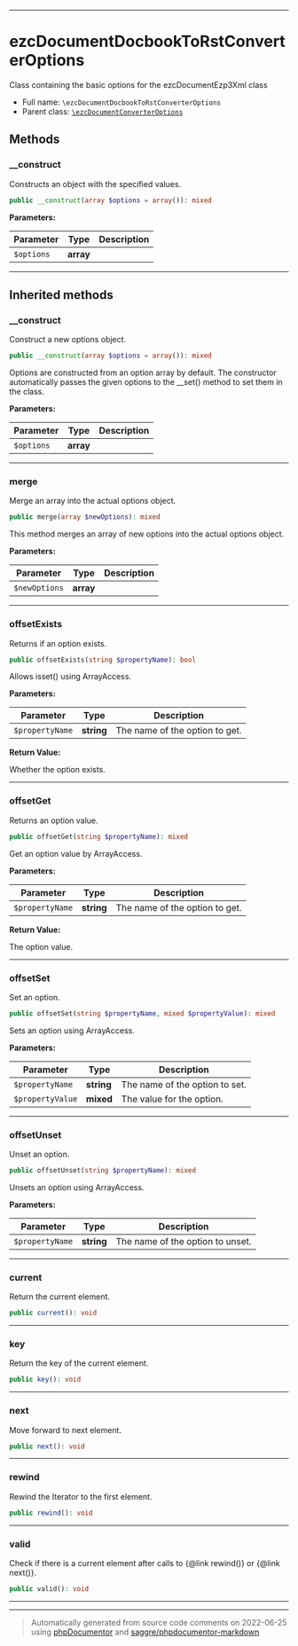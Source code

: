 ***

# ezcDocumentDocbookToRstConverterOptions

Class containing the basic options for the ezcDocumentEzp3Xml class



* Full name: `\ezcDocumentDocbookToRstConverterOptions`
* Parent class: [`\ezcDocumentConverterOptions`](./ezcDocumentConverterOptions.md)




## Methods


### __construct

Constructs an object with the specified values.

```php
public __construct(array $options = array()): mixed
```








**Parameters:**

| Parameter | Type | Description |
|-----------|------|-------------|
| `$options` | **array** |  |




***


## Inherited methods


### __construct

Construct a new options object.

```php
public __construct(array $options = array()): mixed
```

Options are constructed from an option array by default. The constructor
automatically passes the given options to the __set() method to set them
in the class.






**Parameters:**

| Parameter | Type | Description |
|-----------|------|-------------|
| `$options` | **array** |  |




***

### merge

Merge an array into the actual options object.

```php
public merge(array $newOptions): mixed
```

This method merges an array of new options into the actual options object.






**Parameters:**

| Parameter | Type | Description |
|-----------|------|-------------|
| `$newOptions` | **array** |  |




***

### offsetExists

Returns if an option exists.

```php
public offsetExists(string $propertyName): bool
```

Allows isset() using ArrayAccess.






**Parameters:**

| Parameter | Type | Description |
|-----------|------|-------------|
| `$propertyName` | **string** | The name of the option to get. |


**Return Value:**

Whether the option exists.



***

### offsetGet

Returns an option value.

```php
public offsetGet(string $propertyName): mixed
```

Get an option value by ArrayAccess.






**Parameters:**

| Parameter | Type | Description |
|-----------|------|-------------|
| `$propertyName` | **string** | The name of the option to get. |


**Return Value:**

The option value.



***

### offsetSet

Set an option.

```php
public offsetSet(string $propertyName, mixed $propertyValue): mixed
```

Sets an option using ArrayAccess.






**Parameters:**

| Parameter | Type | Description |
|-----------|------|-------------|
| `$propertyName` | **string** | The name of the option to set. |
| `$propertyValue` | **mixed** | The value for the option. |




***

### offsetUnset

Unset an option.

```php
public offsetUnset(string $propertyName): mixed
```

Unsets an option using ArrayAccess.






**Parameters:**

| Parameter | Type | Description |
|-----------|------|-------------|
| `$propertyName` | **string** | The name of the option to unset. |




***

### current

Return the current element.

```php
public current(): void
```











***

### key

Return the key of the current element.

```php
public key(): void
```











***

### next

Move forward to next element.

```php
public next(): void
```











***

### rewind

Rewind the Iterator to the first element.

```php
public rewind(): void
```











***

### valid

Check if there is a current element after calls to {@link rewind()} or
{@link next()}.

```php
public valid(): void
```











***


***
> Automatically generated from source code comments on 2022-06-25 using [phpDocumentor](http://www.phpdoc.org/) and [saggre/phpdocumentor-markdown](https://github.com/Saggre/phpDocumentor-markdown)
